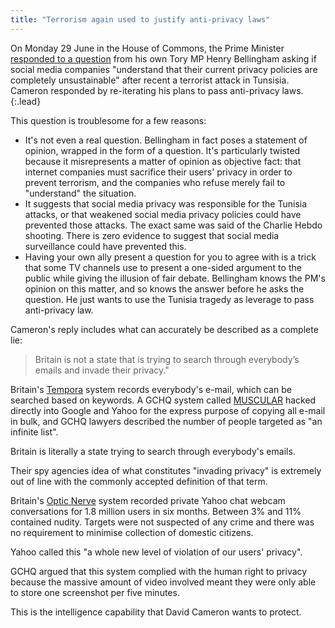 ```yaml
---
title: "Terrorism again used to justify anti-privacy laws"
---
```


On Monday 29 June in the House of Commons, the Prime Minister [responded to a
question](http://www.politics.co.uk/news/2015/06/30/david-cameron-twitter-and-facebook-privacy-is-unsustainable)
from his own Tory MP Henry Bellingham asking if social media companies
"understand that their current privacy policies are completely unsustainable"
after recent a terrorist attack in Tunsisia. Cameron responded by re-iterating
his plans to pass anti-privacy laws.
{:.lead}

This question is troublesome for a few reasons:

* It's not even a real question. Bellingham in fact poses a statement of
opinion, wrapped in the form of a question. It's particularly twisted because it
misrepresents a matter of opinion as objective fact: that internet companies
must sacrifice their users' privacy in order to prevent terrorism, and the
companies who refuse merely fail to "understand" the situation.
* It suggests that social media privacy was responsible for the Tunisia attacks,
or that weakened social media privacy policies could have prevented those
attacks. The exact same was said of the Charlie Hebdo shooting. There is zero
evidence to suggest that social media surveillance could have prevented this.
* Having your own ally present a question for you to agree with is a trick that
some TV channels use to present a one-sided argument to the public while giving
the illusion of fair debate. Bellingham knows the PM's opinion on this matter,
and so knows the answer before he asks the question. He just wants to use the
Tunisia tragedy as leverage to pass anti-privacy law.

Cameron's reply includes what can accurately be described as a complete lie:

> Britain is not a state that is trying to search through everybody’s emails
> and invade their privacy."

Britain's [Tempora](https://en.wikipedia.org/wiki/Tempora) system records
everybody's e-mail, which can be searched based on keywords. A GCHQ system
called
[MUSCULAR](https://en.wikipedia.org/wiki/MUSCULAR_%28surveillance_program%29)
hacked directly into Google and Yahoo for the express purpose of copying all
e-mail in bulk, and GCHQ lawyers described the number of people targeted as "an
infinite list".

Britain is literally a state trying to search through everybody's emails.

Their spy agencies idea of what constitutes "invading privacy" is extremely out
of line with the commonly accepted definition of that term.

Britain's [Optic Nerve](https://en.wikipedia.org/wiki/Optic_Nerve_%28GCHQ%29)
system recorded private Yahoo chat webcam conversations for 1.8 million users in
six months. Between 3% and 11% contained nudity. Targets were not suspected of
any crime and there was no requirement to minimise collection of domestic
citizens.

Yahoo called this "a whole new level of violation of our users' privacy".

GCHQ argued that this system complied with the human right to privacy because
the massive amount of video involved meant they were only able to store one
screenshot per five minutes.

This is the intelligence capability that David Cameron wants to protect.
